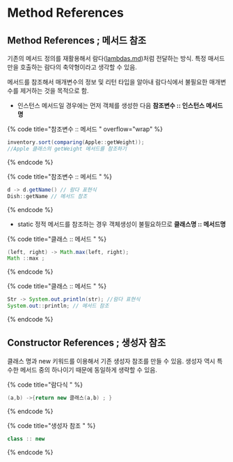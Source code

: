 # Method References

## Method References ; 메서드 참조

기존의 메서드 정의를 재활용해서 람다([lambdas.md](lambdas.md "mention"))처럼 전달하는 방식. 특정 매서드만을 호출하는 람다의 축약형이라고 생각할 수 있음.&#x20;

메서드를 참조해서 매개변수의 정보 및 리턴 타입을 알아내 람다식에서 불필요한 매개변수를 제거하는 것을 목적으로 함. &#x20;

* 인스턴스 메서드일 경우에는 먼저 객체를 생성한 다음 **참조변수 :: 인스턴스 메서드명**&#x20;

{% code title="참조변수 :: 메서드 " overflow="wrap" %}
```java
inventory.sort(comparing(Apple::getWeight)); 
//Apple 클래스의 getWeight 메서드를 참조하기 
```
{% endcode %}

{% code title="참조변수 :: 메서드 " %}
```java
d -> d.getName() // 람다 표현식 
Dish::getName // 메서드 참조 
```
{% endcode %}

* &#x20;static 정적 메서드를 참조하는 경우 객체생성이 불필요하므로 **클래스명 :: 메서드명**&#x20;

{% code title="클래스 :: 메서드 " %}
```java
(left, right) -> Math.max(left, right);
Math ::max ;
```
{% endcode %}

{% code title="클래스 :: 메서드 " %}
```java
Str -> System.out.println(str); //람다 표현식 
System.out::println; // 메서드 참조 
```
{% endcode %}

## Constructor References ; 생성자 참조

클래스 명과 new 키워드를 이용해서 기존 생성자 참조를 만들 수 있음. 생성자 역시 특수한 메서드 중의 하나이기 때문에 동일하게 생략할 수 있음.&#x20;

{% code title="람다식 " %}
```java
(a,b) ->{return new 클래스(a,b) ; }
```
{% endcode %}

{% code title="생성자 참조 " %}
```java
class :: new
```
{% endcode %}

